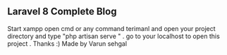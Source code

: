 ## Laravel 8 Complete Blog
Start xampp 
open cmd or any command terimanl and open your project directory  and type "php artisan serve " .
go to your localhost to open this project .
Thanks :) 
Made by Varun sehgal

